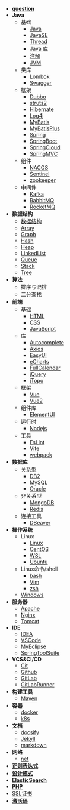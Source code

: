 - [**question**](doc/question.md)
- **Java**
  - 基础
    - [Java](doc/Java.md)
    - [JavaSE](doc/JavaSE.md)
    - [Thread](doc/Thread.md)
    - [Java 库](doc/javaLib.md)
    - [注解](doc/annotation.md)
    - [JVM](doc/JVM.md)
  - 类库
    - [Lombok](doc/Lombok.md)
    - [Swagger](doc/Swagger.md)
  - 框架
    - [Dubbo](doc/Dubbo.md)
    - [struts2](doc/struts2.md)
    - [Hibernate](doc/Hibernate.md)
    - [Log4j](doc/Log4j.md)
    - [MyBatis](doc/MyBatis.md)
    - [MyBatisPlus](doc/MyBatisPlus.md)
    - [Spring](doc/Spring.md)
    - [SpringBoot](doc/SpringBoot.md)
    - [SpringCloud](doc/SpringCloud.md)
    - [SpringMVC](doc/SpringMVC.md)
  - 组件
    - [NACOS](doc/nacos.md)
    - [Sentinel](doc/Sentinel.md)
    - [zookeeper](doc/zookeeper.md)
  - 中间件
    - [Kafka](doc/Kafka.md)
    - [RabbitMQ](doc/RabbitMQ.md)
    - [RocketMQ](doc/RocketMQ.md)
- **数据结构**
  - [数据结构](doc/dataStructure.md)
  - [Array](doc/Array.md)
  - [Graph](doc/Graph.md)
  - [Hash](doc/Hash.md)
  - [Heap](doc/Heap.md)
  - [LinkedList](doc/LinkedList.md)
  - [Queue](doc/Queue.md)
  - [Stack](doc/Stack.md)
  - [Tree](doc/Tree.md)
- **算法**
  - 排序与混排
  - 二分查找
- **前端**
  - 基础
    - [HTML](doc/HTML.md)
    - [CSS](doc/CSS.md)
    - [JavaScript](doc/JavaScript.md)
  - 库
    - [Autocomplete](doc/Autocomplete.md)
    - [Axios](doc/Axios.md)
    - [EasyUI](doc/EasyUI.md)
    - [eCharts](doc/eCharts.md)
    - [FullCalendar](doc/FullCalendar.md)
    - [jQuery](doc/jQuery.md)
    - [jTopo](doc/jTopo.md)
  - 框架
    - [Vue](doc/Vue.md)
    - [Vue2](doc/Vue2.md)
  - 组件库
    - [ElementUI](doc/ElementUI.md)
  - 运行时
    - [Nodejs](doc/Nodejs.md)
  - 工具
    - [EsLint](doc/EsLint.md)
    - [Vite](doc/vite.md)
    - [webpack](doc/webpack.md)
- **数据库**
  - 关系型
    - [DB2](doc/DB2.md)
    - [MySQL](doc/MySQL.md)
    - [Oracle](doc/Oracle.md)
  - 非关系型
    - [MongoDB](doc/MongoDB.md)
    - [Redis](doc/Redis.md)
  - 连接工具
    - [DBeaver](doc/DBeaver.md)
- **操作系统**
  - Linux
    - [Linux](doc/Linux.md)
    - [CentOS](doc/CentOS.md)
    - [WSL](doc/WSL.md)
    - [Ubuntu](doc/Ubuntu.md)
  - Linux命令/shell
    - [bash](doc/bash.md)
    - [Vim](doc/Vim.md)
    - [zsh](doc/zsh.md)
  - [Windows](doc/Windows.md)
- **服务器**
  - [Apache](doc/Apache.md)
  - [Nginx](doc/Nginx.md)
  - [Tomcat](doc/Tomcat.md)
- **IDE**
  - [IDEA](doc/IDEA.md)
  - [VSCode](doc/VSCode.md)
  - [MyEclipse](doc/MyEclipse.md)
  - [SpringToolSuite](doc/SpringToolSuite.md)
- **VCS&CI/CD**
  - [Git](doc/Git.md)
  - [Github](doc/Github.md)
  - [GitLab](doc/GitLab.md)
  - [GitLabRunner](doc/GitLabRunner.md)
- **构建工具**
  - [Maven](doc/Maven.md)
- **容器**
  - [docker](doc/docker.md)
  - [k8s](doc/k8s.md)
- **文档**
  - [docsify](doc/docsify.md)
  - [Jekyll](doc/Jekyll.md)
  - [markdown](doc/markdown.md)
- **网络**
  - [net](doc/net.md)
- [**正则表达式**](doc/regex.md)
- [**设计模式**](doc/designPattern.md)
- [**ElasticSearch**](doc/ElasticSearch.md)
- [**PHP**](doc/PHP.md)
- [SSL证书](doc/sslCert.md)
- [**激活码**](doc/jihuoma.md)
